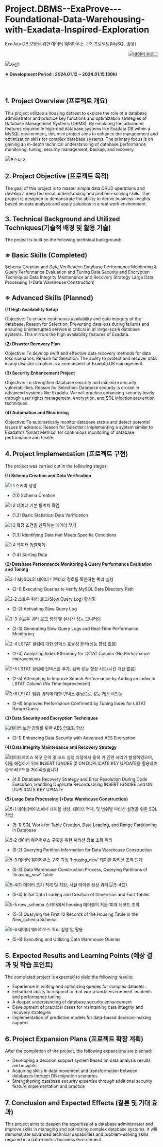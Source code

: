 # Project.DBMS--ExaProve---Foundational-Data-Warehousing-with-Exadata-Inspired-Exploration
Exadata DB 모방을 위한 데이터 웨어하우스 구축 프로젝트(MySQL 활용)
 
<p align="right">
  <a href="https://blog.naver.com/pixelwizard/223321757202">
    <img src="https://img.shields.io/badge/한국어%20번역본-03C75A?style=flat-square&logo=Naver&logoColor=white" alt="네이버 블로그">
  </a> </p>  
  
![사진1](https://github.com/pixelwizard2/Project.DBMS--ExaProve---Building-a-Data-Warehouse-for-Emulating-Exadata-DB-Project/assets/138272416/3e7851bf-7bf6-4bc6-bbc3-1f10dc658082)

 
**※ Development Period : 2024.01.12 ~ 2024.01.15 (30h)**
<br> <br> <br>

## 1. Project Overview (프로젝트 개요)

This project utilizes a housing dataset to explore the role of a database administrator and practice key functions and optimization strategies of Database Management Systems (DBMS). By emulating the advanced features required in high-end database systems like Exadata DB within a MySQL environment, this mini project aims to enhance the management and optimization skills for complex database systems. The primary focus is on gaining an in-depth technical understanding of database performance monitoring, tuning, security management, backup, and recovery.

![포스터 2](https://github.com/pixelwizard2/Project.DBMS--ExaProve---Building-a-Data-Warehouse-for-Emulating-Exadata-DB-Project/assets/138272416/876a8494-09cb-4034-ad26-badd96a4505e)


## 2. Project Objective (프로젝트 목적)
The goal of this project is to master simple data CRUD operations and develop a deep technical understanding and problem-solving skills. The project is designed to demonstrate the ability to derive business insights based on data analysis and apply solutions in a real work environment.



## 3. Technical Background and Utilized Techniques(기술적 배경 및 활용 기술)
The project is built on the following technical background:

## ※ Basic Skills (Completed)
Schema Creation and Data Verification
Database Performance Monitoring & Query Performance Evaluation and Tuning
Data Security and Encryption Techniques
Data Integrity Maintenance and Recovery Strategy
Large Data Processing (+Data Warehouse Construction)


## ※ Advanced Skills (Planned)

**(1) High Availability Setup**

Objective: To ensure continuous availability and data integrity of the database.
Reason for Selection: Preventing data loss during failures and ensuring uninterrupted service is critical in all large-scale database systems. This mirrors the high availability features of Exadata.

**(2) Disaster Recovery Plan**

Objective: To develop swift and effective data recovery methods for data loss scenarios.
Reason for Selection: The ability to protect and recover data in any disaster situation is a core aspect of Exadata DB management.

**(3) Security Enhancement Project**

Objective: To strengthen database security and minimize security vulnerabilities.
Reason for Selection: Database security is crucial in advanced systems like Exadata. We will practice enhancing security levels through user rights management, encryption, and SQL injection prevention techniques.

**(4) Automation and Monitoring**

Objective: To automatically monitor database status and detect potential issues in advance.
Reason for Selection: Implementing a system similar to Exadata's 'Smart Metrics' for continuous monitoring of database performance and health.



## 4. Project Implementation (프로젝트 구현)
The project was carried out in the following stages:


**(1) Schema Creation and Data Verification**

![1 1 스키마 생성](https://github.com/pixelwizard2/Project.DBMS--ExaProve---Building-a-Data-Warehouse-for-Emulating-Exadata-DB-Project/assets/138272416/efddc071-fb89-4054-9ef7-90c414db3c30)
- (1.1) Schema Creation

![1 2 데이터 기본 통계치 확인](https://github.com/pixelwizard2/Project.DBMS--ExaProve---Building-a-Data-Warehouse-for-Emulating-Exadata-DB-Project/assets/138272416/58aacd70-b617-424e-853f-bfc0ac3565d3)
- (1.2) Basic Statistical Data Verification

![1 3 특정 조건을 만족하는 데이터 찾기](https://github.com/pixelwizard2/Project.DBMS--ExaProve---Foundational-Data-Warehousing-with-Exadata-Inspired-Exploration/assets/138272416/75ded393-b291-4ac0-b143-44e0793de833)
- (1.3) Identifying Data that Meets Specific Conditions

![1 4 데이터 정렬하기](https://github.com/pixelwizard2/Project.DBMS--ExaProve---Building-a-Data-Warehouse-for-Emulating-Exadata-DB-Project/assets/138272416/b083da3a-8f66-4ed3-8cdb-2ae6f63087ed)
- (1.4) Sorting Data



**(2) Database Performance Monitoring & Query Performance Evaluation and Tuning**

![2-1  MySQL의 데이터 디렉터리 경로를 확인하는 쿼리 실행](https://github.com/pixelwizard2/Project.DBMS--ExaProve---Foundational-Data-Warehousing-with-Exadata-Inspired-Exploration/assets/138272416/5f238f65-d30f-4a2e-9383-007f34e58cec)
- (2-1) Executing Queries to Verify MySQL Data Directory Path

![2-2  스로우 쿼리 로그(Slow Query Log) 활성화](https://github.com/pixelwizard2/Project.DBMS--ExaProve---Foundational-Data-Warehousing-with-Exadata-Inspired-Exploration/assets/138272416/6d510909-a9fa-43c1-b2f9-190caedb186d)
- (2-2) Activating Slow Query Log

![2-3  슬로우 쿼리 로그 생성 및 실시간 성능 모니터링](https://github.com/pixelwizard2/Project.DBMS--ExaProve---Foundational-Data-Warehousing-with-Exadata-Inspired-Exploration/assets/138272416/7070e96d-d90c-4d4f-9703-9bcf134eba06)
- (2-3) Generating Slow Query Logs and Real-Time Performance Monitoring

![2-4  LSTAT 컬럼에 대한 인덱스 효율성 분석(성능 향상 없음)](https://github.com/pixelwizard2/Project.DBMS--ExaProve---Foundational-Data-Warehousing-with-Exadata-Inspired-Exploration/assets/138272416/e28b4e0e-e0f0-48c2-af1b-360fc452e0e2)
- (2-4) Analyzing Index Efficiency for LSTAT Column (No Performance Improvement)

![2-5   LSTAT 컬럼에 인덱스를 추가, 검색 성능 향상 시도(시간 개선 없음)](https://github.com/pixelwizard2/Project.DBMS--ExaProve---Foundational-Data-Warehousing-with-Exadata-Inspired-Exploration/assets/138272416/57a51bdb-3c57-4eee-ac2a-3e76e68cfffa)
- (2-5) Attempting to Improve Search Performance by Adding an Index to LSTAT Column (No Time Improvement)

![2-6  LSTAT 범위 쿼리에 대한 인덱스 튜닝으로 성능 개선 확인됨](https://github.com/pixelwizard2/Project.DBMS--ExaProve---Foundational-Data-Warehousing-with-Exadata-Inspired-Exploration/assets/138272416/c2432db4-5aff-4341-9bfd-97d47a268cf9)
- (2-6) Improved Performance Confirmed by Tuning Index for LSTAT Range Query



**(3) Data Security and Encryption Techniques**

![데이터 보안 강화를 위한 AES 암호화 향상](https://github.com/pixelwizard2/Project.DBMS--ExaProve---Foundational-Data-Warehousing-with-Exadata-Inspired-Exploration/assets/138272416/345f86d0-849b-4c26-b44f-bbcddedb5e35)
- (3-1) Enhancing Data Security with Advanced AES Encryption



**(4) Data Integrity Maintenance and Recovery Strategy**

![데이터베이스 복구 전략 및 코드 실행 과정에서 중복 키 관련 에러가 발생하였으며, 이를 해결하기 위해 INSERT IGNORE 및 ON DUPLICATE KEY UPDATE를 활용하여 중복 레코드를 처리하였습니다](https://github.com/pixelwizard2/Project.DBMS--ExaProve---Foundational-Data-Warehousing-with-Exadata-Inspired-Exploration/assets/138272416/56ff1f80-496d-4f0e-9956-8fbebcfb3925)
- (4.1) Database Recovery Strategy and Error Resolution During Code Execution, Handling Duplicate Records Using INSERT IGNORE and ON DUPLICATE KEY UPDATE



**(5) Large Data Processing (+Data Warehouse Construction)**

![5-1   데이터베이스에서 테이블 생성, 데이터 적재, 및 범위별 파티션 설정을 위한 SQL 작업](https://github.com/pixelwizard2/Project.DBMS--ExaProve---Foundational-Data-Warehousing--Exadata-Inspired/assets/138272416/0ca08907-a68d-4bd3-bdf8-aef893bb04bf)
- (5-1) SQL Work for Table Creation, Data Loading, and Range Partitioning in Database

![5-2  데이터 웨어하우스 구축을 위한 파티션 정보 조회 쿼리](https://github.com/pixelwizard2/Project.DBMS--ExaProve---Foundational-Data-Warehousing--Exadata-Inspired/assets/138272416/cf845a85-7c6d-48b2-93a3-ea94f59719bf)
- (5-2) Querying Partition Information for Data Warehouse Construction

![5-3  데이터 웨어하우스 구축 과정  'housing_new' 테이블 파티션 조회 단계](https://github.com/pixelwizard2/Project.DBMS--ExaProve---Foundational-Data-Warehousing--Exadata-Inspired/assets/138272416/dca7a294-250e-4d7f-86c9-0906b6370c90)
- (5-3) Data Warehouse Construction Process, Querying Partitions of 'housing_new' Table

![5-4(1)  데이터 초기 적재 및 차원, 사실 테이블 생성 쿼리](https://github.com/pixelwizard2/Project.DBMS--ExaProve---Foundational-Data-Warehousing--Exadata-Inspired/assets/138272416/115ffb67-a9ce-4191-bb73-3f8e89987c61)
![5-4(2)](https://github.com/pixelwizard2/Project.DBMS--ExaProve---Foundational-Data-Warehousing--Exadata-Inspired/assets/138272416/a1810ad6-c167-4a49-b693-ad49c3c04b16)
- (5-4) Initial Data Loading and Creation of Dimension and Fact Tables

![5-5  new_schema 스키마에서 housing 테이블의 처음 10개 레코드 조회](https://github.com/pixelwizard2/Project.DBMS--ExaProve---Foundational-Data-Warehousing--Exadata-Inspired/assets/138272416/24ea9f9f-3020-4c16-8ea3-b7e21b1292be)
- (5-5) Querying the First 10 Records of the Housing Table in the New_schema Schema

![5-6  데이터 웨어하우스 쿼리 실행 및 활용](https://github.com/pixelwizard2/Project.DBMS--ExaProve---Foundational-Data-Warehousing--Exadata-Inspired/assets/138272416/81a22599-a834-4e22-a4fb-834c5f6ae9af)
- (5-6) Executing and Utilizing Data Warehouse Queries



## 5. Expected Results and Learning Points (예상 결과 및 학습 포인트)
The completed project is expected to yield the following results:

- Experience in writing and optimizing queries for complex datasets
- Enhanced ability to respond to real-world work environment incidents and performance tuning
- A deeper understanding of database security enhancement
- Development of practical cases for maintaining data integrity and recovery strategies
- Implementation of predictive models for data-based decision-making support



## 6. Project Expansion Plans (프로젝트 확장 계획)
After the completion of the project, the following expansions are planned:

- Developing a decision support system based on data analysis results and insights
- Acquiring skills in data movement and transformation between databases through DB migration scenarios
- Strengthening database security expertise through additional security feature implementation and practice



## 7. Conclusion and Expected Effects (결론 및 기대 효과)
This project aims to deepen the expertise of a database administrator and improve skills in managing and optimizing complex database systems. It will demonstrate advanced technical capabilities and problem-solving skills required in a data-centric business environment.
